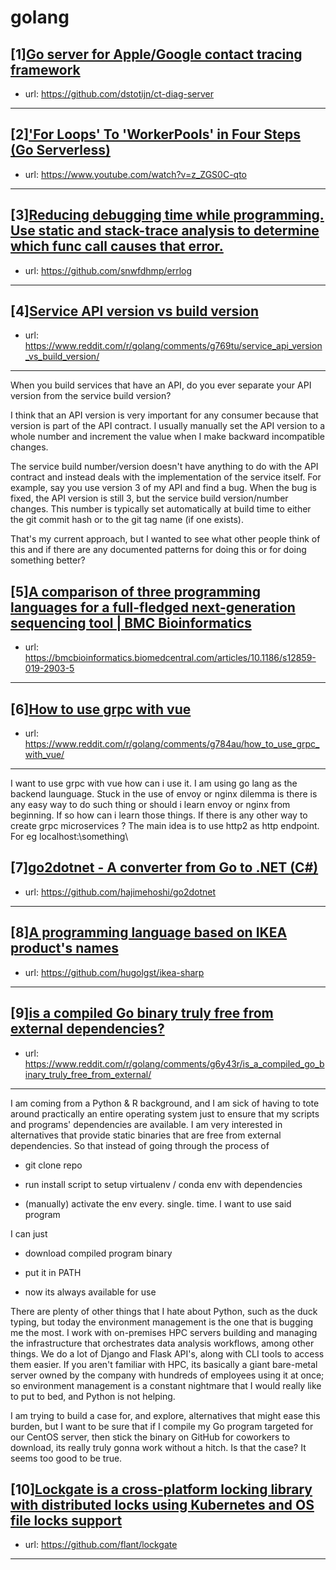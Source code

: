 # golang
## [1][Go server for Apple/Google contact tracing framework](https://www.reddit.com/r/golang/comments/g6xsxu/go_server_for_applegoogle_contact_tracing/)
- url: https://github.com/dstotijn/ct-diag-server
---

## [2]['For Loops' To 'WorkerPools' in Four Steps (Go Serverless)](https://www.reddit.com/r/golang/comments/g77zoj/for_loops_to_workerpools_in_four_steps_go/)
- url: https://www.youtube.com/watch?v=z_ZGS0C-qto
---

## [3][Reducing debugging time while programming. Use static and stack-trace analysis to determine which func call causes that error.](https://www.reddit.com/r/golang/comments/g75nos/reducing_debugging_time_while_programming_use/)
- url: https://github.com/snwfdhmp/errlog
---

## [4][Service API version vs build version](https://www.reddit.com/r/golang/comments/g769tu/service_api_version_vs_build_version/)
- url: https://www.reddit.com/r/golang/comments/g769tu/service_api_version_vs_build_version/
---
When you build services that have an API, do you ever separate your API version from the service build version?

I think that an API version is very important for any consumer because that version is part of the API contract. I usually manually set the API version to a whole number and increment the value when I make backward incompatible changes.

The service build number/version doesn't have anything to do with the API contract and instead deals with the implementation of the service itself. For example, say you use version 3 of my API and find a bug. When the bug is fixed, the API version is still 3, but the service build version/number changes. This number is typically set automatically at build time to either the git commit hash or to the git tag name (if one exists).

That's my current approach, but I wanted to see what other people think of this and if there are any documented patterns for doing this or for doing something better?
## [5][A comparison of three programming languages for a full-fledged next-generation sequencing tool | BMC Bioinformatics](https://www.reddit.com/r/golang/comments/g71mzs/a_comparison_of_three_programming_languages_for_a/)
- url: https://bmcbioinformatics.biomedcentral.com/articles/10.1186/s12859-019-2903-5
---

## [6][How to use grpc with vue](https://www.reddit.com/r/golang/comments/g784au/how_to_use_grpc_with_vue/)
- url: https://www.reddit.com/r/golang/comments/g784au/how_to_use_grpc_with_vue/
---
I want to use grpc with vue how can i use it. I am using go lang as the backend launguage. Stuck in the use of envoy or nginx dilemma is there is any easy way to do such thing or should i learn envoy or nginx from beginning. If so how can i learn those things. If there is any other way to create grpc microservices ? The main idea is to use http2 as http endpoint. For eg localhost:\\something\
## [7][go2dotnet - A converter from Go to .NET (C#)](https://www.reddit.com/r/golang/comments/g77n0y/go2dotnet_a_converter_from_go_to_net_c/)
- url: https://github.com/hajimehoshi/go2dotnet
---

## [8][A programming language based on IKEA product's names](https://www.reddit.com/r/golang/comments/g77e6f/a_programming_language_based_on_ikea_products/)
- url: https://github.com/hugolgst/ikea-sharp
---

## [9][is a compiled Go binary truly free from external dependencies?](https://www.reddit.com/r/golang/comments/g6y43r/is_a_compiled_go_binary_truly_free_from_external/)
- url: https://www.reddit.com/r/golang/comments/g6y43r/is_a_compiled_go_binary_truly_free_from_external/
---
I am coming from a Python &amp; R background, and I am sick of having to tote around practically an entire operating system just to ensure that my scripts and programs' dependencies are available. I am very interested in alternatives that provide static binaries that are free from external dependencies. So that instead of going through the process of

- git clone repo

- run install script to setup virtualenv / conda env with dependencies

- (manually) activate the env every. single. time. I want to use said program

I can just 

- download compiled program binary

- put it in PATH

- now its always available for use

There are plenty of other things that I hate about Python, such as the duck typing, but today the environment management is the one that is bugging me the most. I work with on-premises HPC servers building and managing the infrastructure that orchestrates data analysis workflows, among other things. We do a lot of Django and Flask API's, along with CLI tools to access them easier. If you aren't familiar with HPC, its basically a giant bare-metal server owned by the company with hundreds of employees using it at once; so environment management is a constant nightmare that I would really like to put to bed, and Python is not helping. 

I am trying to build a case for, and explore, alternatives that might ease this burden, but I want to be sure that if I compile my Go program targeted for our CentOS server, then stick the binary on GitHub for coworkers to download, its really truly gonna work without a hitch. Is that the case? It seems too good to be true.
## [10][Lockgate is a cross-platform locking library with distributed locks using Kubernetes and OS file locks support](https://www.reddit.com/r/golang/comments/g6lypt/lockgate_is_a_crossplatform_locking_library_with/)
- url: https://github.com/flant/lockgate
---


